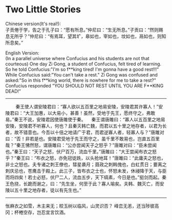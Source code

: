 # Two Little Stories
Chinese version(It's real!):  
子贡倦于学，告之于孔子曰：“愿有所息。”仲尼曰：“生无所息。”子贡曰：“然则赐息无所乎？”仲尼曰：“有焉耳，望其圹，皋如也，宰如也，坟如也，鬲如也，则知所息矣。”

English Version:  
(In a parallel universe where Confucius and his students are not that courteous) One day Zi Gong, a student of Confucius, felt tired of learning. So he told Confucius:"I'm so f\*\*king tired! I'm gonna have a good rest!!!" While Confucius said:"You can't take a rest." Zi Gong was confused and asked:"So in this f\*\*king world, there is nowhere for me to take a rest?" Confucius responded "YOU SHOULD NOT REST UNTIL YOU ARE F\*\*KING DEAD!"

------------------------------------------------------------------------------------------------------------------------------
　　
  秦王使人谓安陵君曰：“寡人欲以五百里之地易安陵，安陵君其许寡人！”安陵君曰：“大王加惠，以大易小，甚善！虽然，受地于先王，愿终守之，弗敢易。”秦王不说，安陵君因使唐雎使于秦。
　秦王谓唐雎曰：“寡人以五百里之地易安陵，安陵君不听寡人，何也？且秦灭韩亡魏，而君以五十里之地存者，以君为长者，故不错意也。今吾以十倍之地请广于君，而君逆寡人者，轻寡人与？”唐雎对曰：“否！非若是也。安陵君受地于先王而守之，虽千里不敢易也，岂直五百里哉？”秦王怫然怒，谓唐雎曰：“公亦尝闻天子之怒乎？”唐雎对曰：“臣未尝闻也。”秦王曰：“天子之怒，伏尸百万，流血千里。”唐雎曰：“大王尝闻布衣之怒乎？”秦王曰：“布衣之怒，亦免冠徒跣，以头抢地耳！”唐雎曰：“此庸夫之怒也，非士之怒也。夫专诸之刺王僚也，彗星袭月；聂政之刺韩傀也，白虹贯日；要离之刺庆忌也，苍鹰击于殿上。此三子，皆布衣之士也，怀怒未发，休祲降于天，与臣而将四矣！若士必怒，伏尸二人，流血五步，天下缟素，今日是也。”挺剑而起。秦王色挠，长跪而谢之，曰：“先生坐，何至于此？寡人喻矣。夫韩、魏灭亡，而安陵以五十里之地存者，徒以有先生也。”

------------------------------------------------------------------------------------------------------------------------------
怅麻衣之如雪，木主来无；皎玉树以临风，山灵识否？ 峰峦无恙，还当陟彼高冈；杯棬空存，岂忍宜言饮酒。 
